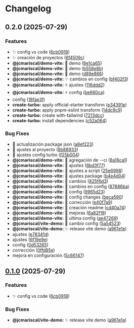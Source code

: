 # Changelog

## 0.2.0 (2025-07-29)

### Features

* :sparkles: config vs code ([6cb0918](https://github.com/jcarlosMariscal/publish-packages/commit/6cb09183e856ee1001baea5b0552bdc0550501d8))
* :sparkles: creación de proyectos ([6f4509c](https://github.com/jcarlosMariscal/publish-packages/commit/6f4509c280768a92537e38ae820c26a724e3d3fe))
* **@jcmariscal/demo-vite:** :art: demo ([6e1ca65](https://github.com/jcarlosMariscal/publish-packages/commit/6e1ca6556f3253de911d8927c4bc2f4f634df1b8))
* **@jcmariscal/demo-vite:** :art: demo ([b558e8b](https://github.com/jcarlosMariscal/publish-packages/commit/b558e8b874a60c5a139c020d439ded01eb67de6a))
* **@jcmariscal/demo-vite:** :art: demo ([d89e866](https://github.com/jcarlosMariscal/publish-packages/commit/d89e866b2489333f97cf4b61f944a921f50de2d1))
* **@jcmariscal/demo-vite:** :sparkles: cambios en config ([bf402f3](https://github.com/jcarlosMariscal/publish-packages/commit/bf402f3f92258263ef9138be7b1a4888bd06c2a9))
* **@jcmariscal/demo-vite:** :zap: ajustes ([116ddd2](https://github.com/jcarlosMariscal/publish-packages/commit/116ddd2fec3c89ab0b4a7c5fc8aeaccd5e726dc4))
* **@jcmariscal/demo-vite:** :zap: config ([be660ca](https://github.com/jcarlosMariscal/publish-packages/commit/be660caf01d5f177599a3ff01e026825a8f1c389))
* config ([18fae3f](https://github.com/jcarlosMariscal/publish-packages/commit/18fae3f5784d50e958333b6b49ba93a18e5aa17d))
* **create-turbo:** apply official-starter transform ([e34391e](https://github.com/jcarlosMariscal/publish-packages/commit/e34391e1bb2130c7472e0a7eb5e52776247c3e4b))
* **create-turbo:** apply pnpm-eslint transform ([14dc9c9](https://github.com/jcarlosMariscal/publish-packages/commit/14dc9c99e2998a93418932181278ccbbfebf9988))
* **create-turbo:** create with-tailwind ([7213dcc](https://github.com/jcarlosMariscal/publish-packages/commit/7213dccacf7cec472dd1fbaf86011499cd9a86a5))
* **create-turbo:** install dependencies ([c52a064](https://github.com/jcarlosMariscal/publish-packages/commit/c52a064001d0ca5396572ed5001ae0f94abf52ac))

### Bug Fixes

* :bug: actualización package json ([a8ef223](https://github.com/jcarlosMariscal/publish-packages/commit/a8ef2237aa715a1fb66c63486c4e83e3824a3e7f))
* :bug: ajustes al proyecto ([8b88933](https://github.com/jcarlosMariscal/publish-packages/commit/8b8893360b256312a3a7c6611d8e75de3a0aa0bc))
* :bug: ajustes config turbo ([f25b004](https://github.com/jcarlosMariscal/publish-packages/commit/f25b0048d2058d8347b8a5eaef18438ac4ee2c9f))
* **@jcmariscal/demo-vite:** :bug: agregación de --ci ([8a16ca1](https://github.com/jcarlosMariscal/publish-packages/commit/8a16ca13f8a4628ff81c34ca2feb1f4404d901d9))
* **@jcmariscal/demo-vite:** :bug: ajustes ([6bd3f77](https://github.com/jcarlosMariscal/publish-packages/commit/6bd3f775d36fdb6125ca9e7fdcb223379c711eda))
* **@jcmariscal/demo-vite:** :bug: ajustes a script ([25e6998](https://github.com/jcarlosMariscal/publish-packages/commit/25e6998d6829807101a069a7d0ef9e0f9aa18640))
* **@jcmariscal/demo-vite:** :bug: ajustes package ([b4e4d04](https://github.com/jcarlosMariscal/publish-packages/commit/b4e4d04be4db974808ac90b5a8985bb805a6eb6d))
* **@jcmariscal/demo-vite:** :bug: cambios ([825f6d3](https://github.com/jcarlosMariscal/publish-packages/commit/825f6d3ceb56f9620bf8d2832c1ccc9f03a43fbd))
* **@jcmariscal/demo-vite:** :bug: cambios en config ([87886ba](https://github.com/jcarlosMariscal/publish-packages/commit/87886ba8ad4d0e09178ce1798154bfbe73df1516))
* **@jcmariscal/demo-vite:** :bug: config ([9965d23](https://github.com/jcarlosMariscal/publish-packages/commit/9965d23a8a58470018e599d19c74c68c0c8fc441))
* **@jcmariscal/demo-vite:** :bug: config changes ([beca590](https://github.com/jcarlosMariscal/publish-packages/commit/beca59046beab5a944c7db4b34103455ad308118))
* **@jcmariscal/demo-vite:** :bug: corrección ([e40f7a9](https://github.com/jcarlosMariscal/publish-packages/commit/e40f7a99165f55ceac79ba80333607359dbb53a4))
* **@jcmariscal/demo-vite:** :bug: creación readme ([cd40a74](https://github.com/jcarlosMariscal/publish-packages/commit/cd40a74f3715ba77de5f41d3c5f2bae3a75c99a5))
* **@jcmariscal/demo-vite:** :bug: mejoras ([6a82f19](https://github.com/jcarlosMariscal/publish-packages/commit/6a82f196f541c714d71de9579e9a228047f902cb))
* **@jcmariscal/demo-vite:** :bug: ultima config ([ae47269](https://github.com/jcarlosMariscal/publish-packages/commit/ae47269e248095cd500d9373de28c282fab2bd02))
* **@jcmariscal/vite-demo:** :bug: cambio config ([5a54523](https://github.com/jcarlosMariscal/publish-packages/commit/5a545239a2b26bb0a8e4140e8362777412639946))
* **@jcmariscal/vite-demo:** :sparkles: release vite demo ([a961e1e](https://github.com/jcarlosMariscal/publish-packages/commit/a961e1ea948437ac970671516f2cdcb962dbc26a))
* ajustes ([e78341d](https://github.com/jcarlosMariscal/publish-packages/commit/e78341d1eb64264576923b77329d4bc4f5b9720b))
* ajustes ([6f19e9e](https://github.com/jcarlosMariscal/publish-packages/commit/6f19e9e132bdb666945ca158e0c5d937d402bd4c))
* config ([0d53265](https://github.com/jcarlosMariscal/publish-packages/commit/0d532654191c51379b60ef17a0200c089a480617))
* corrección ([0ffd85e](https://github.com/jcarlosMariscal/publish-packages/commit/0ffd85e25228405aa8513cc636b81992436af550))
* mejora en configuración ([5c66147](https://github.com/jcarlosMariscal/publish-packages/commit/5c66147cdc953662cee4a4f78703c171e604bafe))

## [0.1.0](https://github.com/jcarlosMariscal/publish-packages/compare/v0.2.11...v0.1.0) (2025-07-29)

### Features

* :sparkles: config vs code ([6cb0918](https://github.com/jcarlosMariscal/publish-packages/commit/6cb09183e856ee1001baea5b0552bdc0550501d8))

### Bug Fixes

* **@jcmariscal/vite-demo:** :sparkles: release vite demo ([a961e1e](https://github.com/jcarlosMariscal/publish-packages/commit/a961e1ea948437ac970671516f2cdcb962dbc26a))
